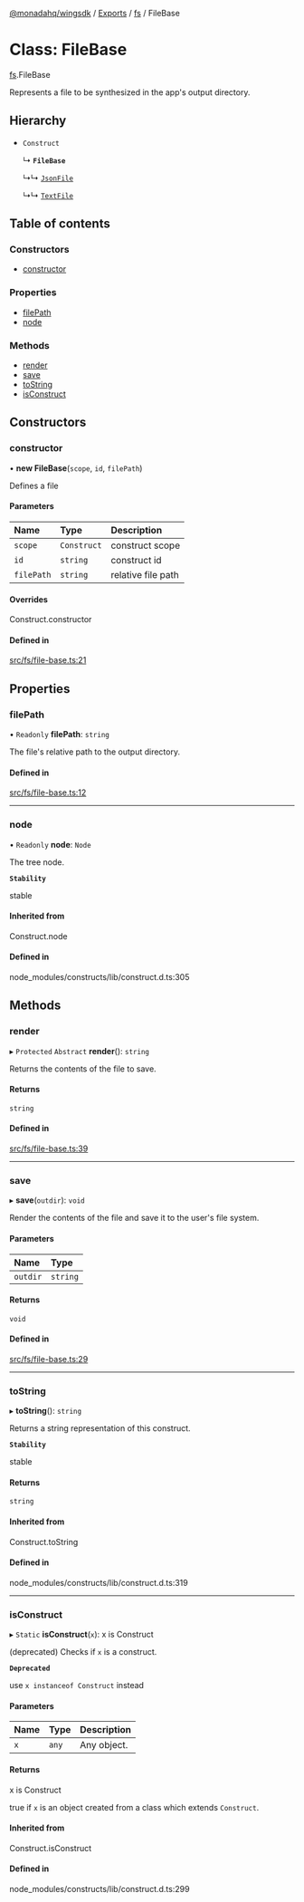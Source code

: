 [@monadahq/wingsdk](../README.md) / [Exports](../modules.md) / [fs](../modules/fs.md) / FileBase

# Class: FileBase

[fs](../modules/fs.md).FileBase

Represents a file to be synthesized in the app's output directory.

## Hierarchy

- `Construct`

  ↳ **`FileBase`**

  ↳↳ [`JsonFile`](fs.JsonFile.md)

  ↳↳ [`TextFile`](fs.TextFile.md)

## Table of contents

### Constructors

- [constructor](fs.FileBase.md#constructor)

### Properties

- [filePath](fs.FileBase.md#filepath)
- [node](fs.FileBase.md#node)

### Methods

- [render](fs.FileBase.md#render)
- [save](fs.FileBase.md#save)
- [toString](fs.FileBase.md#tostring)
- [isConstruct](fs.FileBase.md#isconstruct)

## Constructors

### constructor

• **new FileBase**(`scope`, `id`, `filePath`)

Defines a file

#### Parameters

| Name | Type | Description |
| :------ | :------ | :------ |
| `scope` | `Construct` | construct scope |
| `id` | `string` | construct id |
| `filePath` | `string` | relative file path |

#### Overrides

Construct.constructor

#### Defined in

[src/fs/file-base.ts:21](https://github.com/monadahq/winglang/blob/438eedb/libs/wingsdk/src/fs/file-base.ts#L21)

## Properties

### filePath

• `Readonly` **filePath**: `string`

The file's relative path to the output directory.

#### Defined in

[src/fs/file-base.ts:12](https://github.com/monadahq/winglang/blob/438eedb/libs/wingsdk/src/fs/file-base.ts#L12)

___

### node

• `Readonly` **node**: `Node`

The tree node.

**`Stability`**

stable

#### Inherited from

Construct.node

#### Defined in

node_modules/constructs/lib/construct.d.ts:305

## Methods

### render

▸ `Protected` `Abstract` **render**(): `string`

Returns the contents of the file to save.

#### Returns

`string`

#### Defined in

[src/fs/file-base.ts:39](https://github.com/monadahq/winglang/blob/438eedb/libs/wingsdk/src/fs/file-base.ts#L39)

___

### save

▸ **save**(`outdir`): `void`

Render the contents of the file and save it to the user's file system.

#### Parameters

| Name | Type |
| :------ | :------ |
| `outdir` | `string` |

#### Returns

`void`

#### Defined in

[src/fs/file-base.ts:29](https://github.com/monadahq/winglang/blob/438eedb/libs/wingsdk/src/fs/file-base.ts#L29)

___

### toString

▸ **toString**(): `string`

Returns a string representation of this construct.

**`Stability`**

stable

#### Returns

`string`

#### Inherited from

Construct.toString

#### Defined in

node_modules/constructs/lib/construct.d.ts:319

___

### isConstruct

▸ `Static` **isConstruct**(`x`): x is Construct

(deprecated) Checks if `x` is a construct.

**`Deprecated`**

use `x instanceof Construct` instead

#### Parameters

| Name | Type | Description |
| :------ | :------ | :------ |
| `x` | `any` | Any object. |

#### Returns

x is Construct

true if `x` is an object created from a class which extends `Construct`.

#### Inherited from

Construct.isConstruct

#### Defined in

node_modules/constructs/lib/construct.d.ts:299

